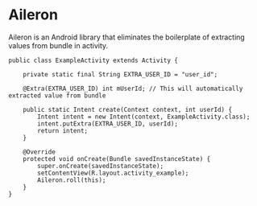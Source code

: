 # Aileron

Aileron is an Android library that eliminates the boilerplate of extracting values from bundle in activity. 

```
public class ExampleActivity extends Activity {

    private static final String EXTRA_USER_ID = "user_id";

    @Extra(EXTRA_USER_ID) int mUserId; // This will automatically extracted value from bundle

    public static Intent create(Context context, int userId) {
        Intent intent = new Intent(context, ExampleActivity.class);
        intent.putExtra(EXTRA_USER_ID, userId);
        return intent;
    }

    @Override
    protected void onCreate(Bundle savedInstanceState) {
        super.onCreate(savedInstanceState);
        setContentView(R.layout.activity_example);
        Aileron.roll(this);
    }
}
```
